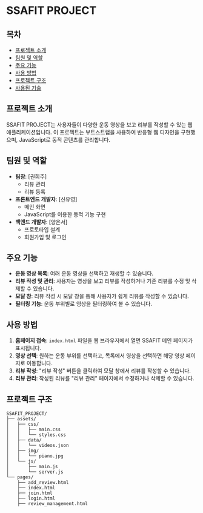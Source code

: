 # SSAFIT PROJECT

## 목차
- [프로젝트 소개](#프로젝트-소개)
- [팀원 및 역할](#팀원-및-역할)
- [주요 기능](#주요-기능)
- [사용 방법](#사용-방법)
- [프로젝트 구조](#프로젝트-구조)
- [사용된 기술](#사용된-기술)

## 프로젝트 소개
SSAFIT PROJECT는 사용자들이 다양한 운동 영상을 보고 리뷰를 작성할 수 있는 웹 애플리케이션입니다. 이 프로젝트는 부트스트랩을 사용하여 반응형 웹 디자인을 구현했으며, JavaScript로 동적 콘텐츠를 관리합니다.

## 팀원 및 역할
- **팀장**: [권희주]
  - 리뷰 관리
  - 리뷰 등록
- **프론트엔드 개발자**: [신유영]
  - 메인 화면
  - JavaScript를 이용한 동적 기능 구현
- **백엔드 개발자**: [양은서]
  - 프로토타입 설계
  - 회원가입 및 로그인 

## 주요 기능
- **운동 영상 목록**: 여러 운동 영상을 선택하고 재생할 수 있습니다.
- **리뷰 작성 및 관리**: 사용자는 영상을 보고 리뷰를 작성하거나 기존 리뷰를 수정 및 삭제할 수 있습니다.
- **모달 창**: 리뷰 작성 시 모달 창을 통해 사용자가 쉽게 리뷰를 작성할 수 있습니다.
- **필터링 기능**: 운동 부위별로 영상을 필터링하여 볼 수 있습니다.

## 사용 방법
1. **홈페이지 접속**: `index.html` 파일을 웹 브라우저에서 열면 SSAFIT 메인 페이지가 표시됩니다.
2. **영상 선택**: 원하는 운동 부위를 선택하고, 목록에서 영상을 선택하면 해당 영상 페이지로 이동합니다.
3. **리뷰 작성**: "리뷰 작성" 버튼을 클릭하여 모달 창에서 리뷰를 작성할 수 있습니다.
4. **리뷰 관리**: 작성된 리뷰를 "리뷰 관리" 페이지에서 수정하거나 삭제할 수 있습니다.

## 프로젝트 구조
```plaintext
SSAFIT_PROJECT/
├── assets/
│   ├── css/
│   │   ├── main.css
│   │   └── styles.css
│   ├── data/
│   │   └── videos.json
│   ├── img/
│   │   └── piano.jpg
│   └── js/
│       ├── main.js
│       └── server.js
└── pages/
    ├── add_review.html
    ├── index.html
    ├── join.html
    ├── login.html
    ├── review_management.html

